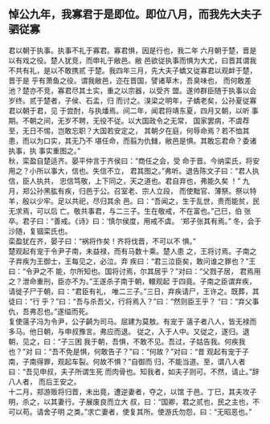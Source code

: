 ## 悼公九年，我寡君于是即位。即位八月，而我先大夫子驷従寡

君以朝于执事。执事不礼于寡君。寡君惧，因是行也，我二年
六月朝于楚，晋是以有戏之役。楚人犹竞，而申礼于敝邑。敝
邑欲従执事而惧为大尤，曰晋其谓我不共有礼，是以不敢携贰
于楚。我四年三月，先大夫子蟜又従寡君以观衅于楚，晋于是
乎有萧鱼之役。谓我敝邑，迩在晋国，譬诸草木，吾臭味也，
而何敢差池？楚亦不竞，寡君尽其土实，重之以宗器，以受齐
盟。遂帅群臣随于执事以会岁终。贰于楚者，子侯、石盂，归
而讨之。湨梁之明年，子蟜老矣，公孙夏従寡君以朝于君，见
于尝酎，与执燔焉。间二年，闻君将靖东夏，四月又朝，以听
事期。不朝之间，无岁不聘，无役不従。以大国政令之无常，
国家罢病，不虞荐至，无日不惕，岂敢忘职？大国若安定之，
其朝夕在庭，何辱命焉？若不恤其患，而以为口实，其无乃不
堪任命，而翦为仇雠，敝邑是惧。其敢忘君命？委诸执事，执
事实重图之。”  
秋，栾盈自楚适齐。晏平仲言于齐侯曰：“商任之会，受
命于晋。今纳栾氏，将安用之？小所以事大，信也。失信不立，
君其图之。”弗听。退告陈文子曰：“君人执信，臣人执共，
忠信笃敬，上下同之，天之道也。君自弃也，弗能久矣 ！”
九月，郑公孙黑肱有疾，归邑于公。召室老、宗人立段，
而使黜官、薄祭。祭以特羊，殷以少牢。足以共祀，尽归其余
邑。曰：“吾闻之，生于乱世，贵而能贫，民无求焉，可以后
亡。敬共事君，与二三子。生在敬戒，不在富也。”己巳，伯
张卒。君子曰：“善戒。《诗》曰：‘慎尔侯度，用戒不虞。
‘郑子张其有焉。”
冬，会于沙随，复锢栾氏也。  
栾盈犹在齐，晏子曰：“祸将作矣！齐将伐晋，不可以不
惧。”  
楚观起有宠于令尹子南，未益禄，而有马数十乘。楚人患
之，王将讨焉。子南之子弃疾为王御士，王每见之，必泣。弃
疾曰：“君三泣臣矣，敢问谁之罪也？”王曰：“令尹之不
能，尔所知也。国将讨焉，尔其居乎？”对曰：“父戮子居，
君焉用之？泄命重刑，臣亦不为。”王遂杀子南于朝，轘观起
于四竟。子南之臣谓弃疾，请徙子尸于朝，曰：“君臣有礼，
唯二三子。”三日，弃疾请尸，王许之。既葬，其徒曰：“行
乎？”曰：“吾与杀吾父，行将焉入？”曰：“然则臣王乎？
“曰：“弃父事仇，吾弗忍也。”遂缢而死。  
复使薳子冯为令尹，公子齮为司马。屈建为莫敖。有宠于
薳子者八人，皆无禄而多马。他日朝，与申叔豫言。弗应而退。
従之，入于人中。又従之，遂归。退朝，见之，曰：“子三困
我于朝，吾惧，不敢不见。吾过，子姑告我。何疾我也？”对
曰：“吾不免是惧，何敢告子？”曰：“何故？”对曰：“昔
观起有宠于子南，子南得罪，观起车裂。何故不惧？”自御而
归，不能当道。至，谓八人者曰：“吾见申叔，夫子所谓生死
而肉骨也。知我者，如夫子则可。不然，请止。”辞八人者，
而后王安之。  
十二月，郑游贩将归晋，未出竟，遭逆妻者，夺之，以馆
于邑。丁巳，其夫攻子明，杀之，以其妻行。子展废良而立大
叔，曰：“国卿，君之贰也，民之主也，不可以苟。请舍子明
之类。”求亡妻者，使复其所。使游氏勿怨，曰：“无昭恶也。”

